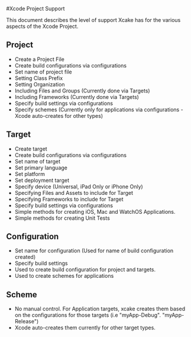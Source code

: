 #Xcode Project  Support

This document describes the level of support Xcake has for the various aspects of the Xcode Project.

## Project

- Create a Project File
- Create build configurations via configurations
- Set name of project file
- Setting Class Prefix
- Setting Organization
- Including Files and Groups (Currently done via Targets)
- Including Frameworks (Currently done via Targets)
- Specify build settings via configurations
- Specify schemes (Currently only for applications via configurations - Xcode auto-creates for other types)

## Target

- Create target
- Create build configurations via configurations
- Set name of target
- Set primary language
- Set platform
- Set deployment target
- Specify device (Universal, iPad Only or iPhone Only)
- Specifying Files and Assets to include for Target
- Specifying Frameworks to include for Target
- Specify build settings via configurations
- Simple methods for creating iOS, Mac and WatchOS Applications.
- Simple methods for creating Unit Tests

## Configuration

- Set name for configuration (Used for name of build configuration created)
- Specify build settings
- Used to create build configuration for project and targets.
- Used to create schemes for applications

## Scheme

- No manual control. For Application targets, xcake creates them based on the configurations for those targets (i.e "myApp-Debug". "myApp-Release")
- Xcode auto-creates them currently for other target types.
